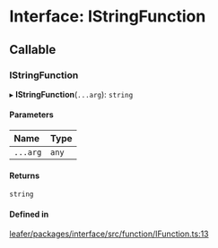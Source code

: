 # Interface: IStringFunction

## Callable

### IStringFunction

▸ **IStringFunction**(`...arg`): `string`

#### Parameters

| Name | Type |
| :------ | :------ |
| `...arg` | `any` |

#### Returns

`string`

#### Defined in

[leafer/packages/interface/src/function/IFunction.ts:13](https://github.com/leaferjs/leafer/blob/0c6b9de/packages/interface/src/function/IFunction.ts#L13)
